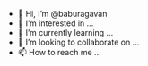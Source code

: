 - 👋 Hi, I’m @baburagavan
- 👀 I’m interested in ...
- 🌱 I’m currently learning ...
- 💞️ I’m looking to collaborate on ...
- 📫 How to reach me ...

<!---
baburagavan/baburagavan is a ✨ special ✨ repository because its `README.md` (this file) appears on your GitHub profile.
You can click the Preview link to take a look at your changes.
--->
